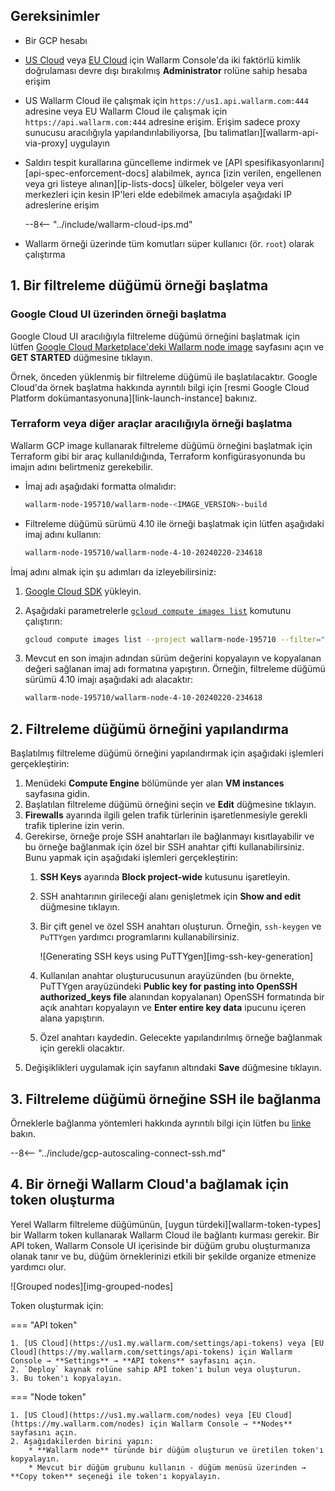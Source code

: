 ## Gereksinimler

* Bir GCP hesabı
* [US Cloud](https://us1.my.wallarm.com/) veya [EU Cloud](https://my.wallarm.com/) için Wallarm Console'da iki faktörlü kimlik doğrulaması devre dışı bırakılmış **Administrator** rolüne sahip hesaba erişim
* US Wallarm Cloud ile çalışmak için `https://us1.api.wallarm.com:444` adresine veya EU Wallarm Cloud ile çalışmak için `https://api.wallarm.com:444` adresine erişim. Erişim sadece proxy sunucusu aracılığıyla yapılandırılabiliyorsa, [bu talimatları][wallarm-api-via-proxy] uygulayın
* Saldırı tespit kurallarına güncelleme indirmek ve [API spesifikasyonlarını][api-spec-enforcement-docs] alabilmek, ayrıca [izin verilen, engellenen veya gri listeye alınan][ip-lists-docs] ülkeler, bölgeler veya veri merkezleri için kesin IP'leri elde edebilmek amacıyla aşağıdaki IP adreslerine erişim

    --8<-- "../include/wallarm-cloud-ips.md"
* Wallarm örneği üzerinde tüm komutları süper kullanıcı (ör. `root`) olarak çalıştırma

## 1. Bir filtreleme düğümü örneği başlatma

### Google Cloud UI üzerinden örneği başlatma

Google Cloud UI aracılığıyla filtreleme düğümü örneğini başlatmak için lütfen [Google Cloud Marketplace'deki Wallarm node image](https://console.cloud.google.com/launcher/details/wallarm-node-195710/wallarm-node) sayfasını açın ve **GET STARTED** düğmesine tıklayın.

Örnek, önceden yüklenmiş bir filtreleme düğümü ile başlatılacaktır. Google Cloud'da örnek başlatma hakkında ayrıntılı bilgi için [resmi Google Cloud Platform dokümantasyonuna][link-launch-instance] bakınız.

### Terraform veya diğer araçlar aracılığıyla örneği başlatma

Wallarm GCP image kullanarak filtreleme düğümü örneğini başlatmak için Terraform gibi bir araç kullanıldığında, Terraform konfigürasyonunda bu imajın adını belirtmeniz gerekebilir.

* İmaj adı aşağıdaki formatta olmalıdır:

    ```bash
    wallarm-node-195710/wallarm-node-<IMAGE_VERSION>-build
    ```
* Filtreleme düğümü sürümü 4.10 ile örneği başlatmak için lütfen aşağıdaki imaj adını kullanın:

    ```bash
    wallarm-node-195710/wallarm-node-4-10-20240220-234618
    ```

İmaj adını almak için şu adımları da izleyebilirsiniz:

1. [Google Cloud SDK](https://cloud.google.com/sdk/docs/install) yükleyin.
2. Aşağıdaki parametrelerle [`gcloud compute images list`](https://cloud.google.com/sdk/gcloud/reference/compute/images/list) komutunu çalıştırın:

    ```bash
    gcloud compute images list --project wallarm-node-195710 --filter="name~'wallarm-node-4-10-*'" --no-standard-images
    ```
3. Mevcut en son imajın adından sürüm değerini kopyalayın ve kopyalanan değeri sağlanan imaj adı formatına yapıştırın. Örneğin, filtreleme düğümü sürümü 4.10 imajı aşağıdaki adı alacaktır:

    ```bash
    wallarm-node-195710/wallarm-node-4-10-20240220-234618
    ```

## 2. Filtreleme düğümü örneğini yapılandırma

Başlatılmış filtreleme düğümü örneğini yapılandırmak için aşağıdaki işlemleri gerçekleştirin:

1. Menüdeki **Compute Engine** bölümünde yer alan **VM instances** sayfasına gidin.
2. Başlatılan filtreleme düğümü örneğini seçin ve **Edit** düğmesine tıklayın.
3. **Firewalls** ayarında ilgili gelen trafik türlerinin işaretlenmesiyle gerekli trafik tiplerine izin verin.
4. Gerekirse, örneğe proje SSH anahtarları ile bağlanmayı kısıtlayabilir ve bu örneğe bağlanmak için özel bir SSH anahtar çifti kullanabilirsiniz. Bunu yapmak için aşağıdaki işlemleri gerçekleştirin:
    1. **SSH Keys** ayarında **Block project-wide** kutusunu işaretleyin.
    2. SSH anahtarının girileceği alanı genişletmek için **Show and edit** düğmesine tıklayın.
    3. Bir çift genel ve özel SSH anahtarı oluşturun. Örneğin, `ssh-keygen` ve `PuTTYgen` yardımcı programlarını kullanabilirsiniz.
       
        ![Generating SSH keys using PuTTYgen][img-ssh-key-generation]

    4. Kullanılan anahtar oluşturucusunun arayüzünden (bu örnekte, PuTTYgen arayüzündeki **Public key for pasting into OpenSSH authorized_keys file** alanından kopyalanan) OpenSSH formatında bir açık anahtarı kopyalayın ve **Enter entire key data** ipucunu içeren alana yapıştırın.
    5. Özel anahtarı kaydedin. Gelecekte yapılandırılmış örneğe bağlanmak için gerekli olacaktır.
5. Değişiklikleri uygulamak için sayfanın altındaki **Save** düğmesine tıklayın. 

## 3. Filtreleme düğümü örneğine SSH ile bağlanma

Örneklerle bağlanma yöntemleri hakkında ayrıntılı bilgi için lütfen bu [linke](https://cloud.google.com/compute/docs/instances/connecting-to-instance) bakın.

--8<-- "../include/gcp-autoscaling-connect-ssh.md"

## 4. Bir örneği Wallarm Cloud'a bağlamak için token oluşturma

Yerel Wallarm filtreleme düğümünün, [uygun türdeki][wallarm-token-types] bir Wallarm token kullanarak Wallarm Cloud ile bağlantı kurması gerekir. Bir API token, Wallarm Console UI içerisinde bir düğüm grubu oluşturmanıza olanak tanır ve bu, düğüm örneklerinizi etkili bir şekilde organize etmenize yardımcı olur.

![Grouped nodes][img-grouped-nodes]

Token oluşturmak için:

=== "API token"

    1. [US Cloud](https://us1.my.wallarm.com/settings/api-tokens) veya [EU Cloud](https://my.wallarm.com/settings/api-tokens) için Wallarm Console → **Settings** → **API tokens** sayfasını açın.
    2. `Deploy` kaynak rolüne sahip API token'ı bulun veya oluşturun.
    3. Bu token'ı kopyalayın.
=== "Node token"

    1. [US Cloud](https://us1.my.wallarm.com/nodes) veya [EU Cloud](https://my.wallarm.com/nodes) için Wallarm Console → **Nodes** sayfasını açın.
    2. Aşağıdakilerden birini yapın: 
        * **Wallarm node** türünde bir düğüm oluşturun ve üretilen token'ı kopyalayın.
        * Mevcut bir düğüm grubunu kullanın - düğüm menüsü üzerinden → **Copy token** seçeneği ile token'ı kopyalayın.